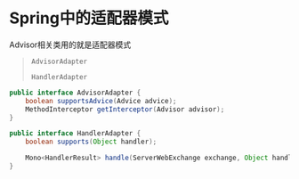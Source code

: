 # Spring中的适配器模式

Advisor相关类用的就是适配器模式

> `AdvisorAdapter`
>
> `HandlerAdapter`



```java
public interface AdvisorAdapter {
	boolean supportsAdvice(Advice advice);
	MethodInterceptor getInterceptor(Advisor advisor);
}
```



```java
public interface HandlerAdapter {
	boolean supports(Object handler);

	Mono<HandlerResult> handle(ServerWebExchange exchange, Object handler);
}
```

